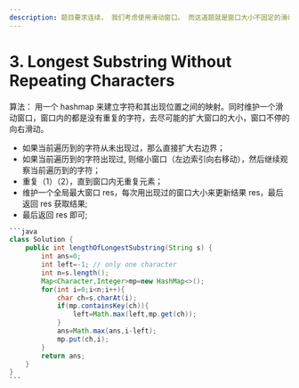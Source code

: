 ```yaml
---
description: 题目要求连续， 我们考虑使用滑动窗口。 而这道题就是窗口大小不固定的滑动窗口题目，然后让我们求满足条件的窗口大小的最大值，这是一种非常常见的滑动窗口题目。
---
```


# 3. Longest Substring Without Repeating Characters

算法： 用一个 hashmap 来建立字符和其出现位置之间的映射。同时维护一个滑动窗口，窗口内的都是没有重复的字符，去尽可能的扩大窗口的大小，窗口不停的向右滑动。&#x20;

* 如果当前遍历到的字符从未出现过，那么直接扩大右边界；&#x20;
* 如果当前遍历到的字符出现过, 则缩小窗口（左边索引向右移动），然后继续观察当前遍历到的字符；
* 重复（1）（2），直到窗口内无重复元素；
* 维护一个全局最大窗口 res，每次用出现过的窗口大小来更新结果 res，最后返回 res 获取结果;
* 最后返回 res 即可;

````java
```java
class Solution {
    public int lengthOfLongestSubstring(String s) {
        int ans=0;
        int left=-1; // only one character
        int n=s.length();
        Map<Character,Integer>mp=new HashMap<>();
        for(int i=0;i<n;i++){
            char ch=s.charAt(i);
            if(mp.containsKey(ch)){
                left=Math.max(left,mp.get(ch));
            }
            ans=Math.max(ans,i-left);
            mp.put(ch,i);
        }
        return ans;
    }
}
```
````

